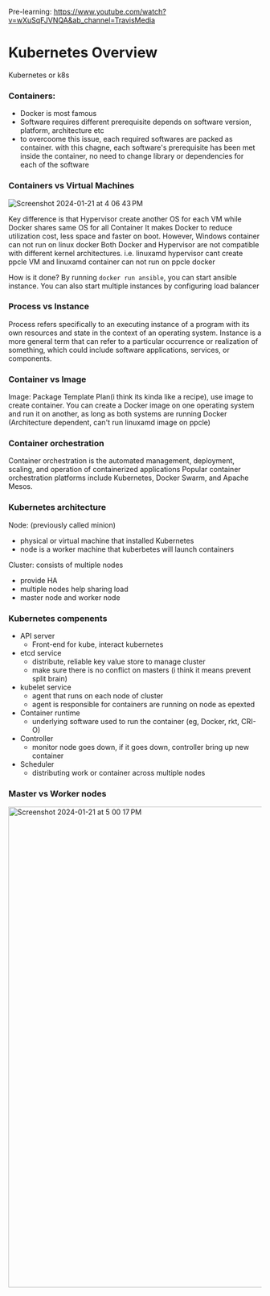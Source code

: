 Pre-learning: https://www.youtube.com/watch?v=wXuSqFJVNQA&ab_channel=TravisMedia

# Kubernetes Overview

Kubernetes or k8s

### Containers: 
 - Docker is most famous
 - Software requires different prerequisite depends on software version, platform, architecture etc
 - to overcoome this issue, each required softwares are packed as container. with this chagne, each software's prerequisite has been met inside the container, no need to change library or dependencies for each of the software

### Containers vs Virtual Machines
![Screenshot 2024-01-21 at 4 06 43 PM](https://github.com/JacobJae/studyKube/assets/38265255/5d503d37-7ee3-4427-94d0-ca996b6fbdb6)

Key difference is that Hypervisor create another OS for each VM while Docker shares same OS for all Container
It makes Docker to reduce utilization cost, less space and faster on boot.
However, Windows container can not run on linux docker
Both Docker and Hypervisor are not compatible with different kernel architectures. i.e. linuxamd hypervisor cant create ppcle VM and linuxamd container can not run on ppcle docker

How is it done?
By running `docker run ansible`, you can start ansible instance. You can also start multiple instances by configuring load balancer 

### Process vs Instance
Process refers specifically to an executing instance of a program with its own resources and state in the context of an operating system.
Instance is a more general term that can refer to a particular occurrence or realization of something, which could include software applications, services, or components.

### Container vs Image
Image: Package Template Plan(i think its kinda like a recipe), use image to create container.
You can create a Docker image on one operating system and run it on another, as long as both systems are running Docker (Architecture dependent, can't run linuxamd image on ppcle)

### Container orchestration
Container orchestration is the automated management, deployment, scaling, and operation of containerized applications
Popular container orchestration platforms include Kubernetes, Docker Swarm, and Apache Mesos.

### Kubernetes architecture
Node: (previously called minion)
- physical or virtual machine that installed Kubernetes
- node is a worker machine that kuberbetes will launch containers

Cluster: consists of multiple nodes
- provide HA
- multiple nodes help sharing load
- master node and worker node

### Kubernetes compenents
- API server
  - Front-end for kube, interact kubernetes
- etcd service
  - distribute, reliable key value store to manage cluster
  - make sure there is no conflict on masters (i think it means prevent split brain)
- kubelet service
  - agent that runs on each node of cluster
  - agent is responsible for containers are running on node as epexted
- Container runtime
  - underlying software used to run the container (eg, Docker, rkt, CRI-O)
- Controller
  - monitor node goes down, if it goes down, controller bring up new container
- Scheduler
  - distributing work or container across multiple nodes
 
### Master vs Worker nodes
<img width="955" alt="Screenshot 2024-01-21 at 5 00 17 PM" src="https://github.com/JacobJae/studyKube/assets/38265255/95f00af0-1b34-4152-b0be-7a3aceb566df">

